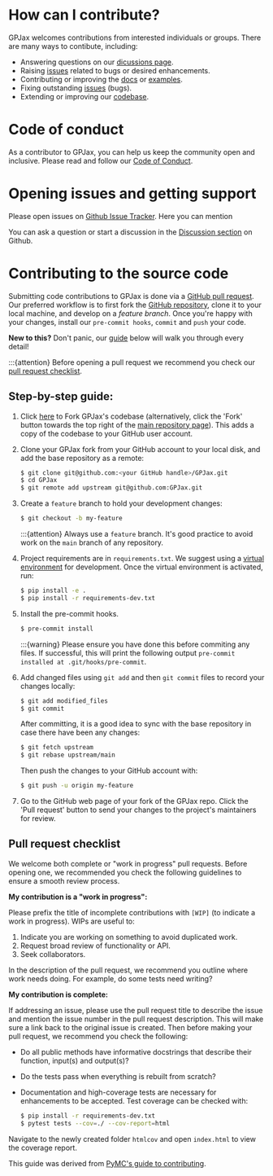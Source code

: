 # How can I contribute?

GPJax welcomes contributions from interested individuals or groups. There are
many ways to contibute, including:

- Answering questions on our [dicussions
  page](https://github.com/thomaspinder/GPJax/discussions).
- Raising [issues](https://github.com/thomaspinder/GPJax/issues) related to bugs
  or desired enhancements.
- Contributing or improving the
  [docs](https://github.com/thomaspinder/GPJax/tree/master/docs) or
  [examples](https://github.com/thomaspinder/GPJax/tree/master/docs/nbs).
- Fixing outstanding [issues](https://github.com/thomaspinder/GPJax/issues)
  (bugs). 
- Extending or improving our [codebase](https://github.com/thomaspinder/GPJax).


# Code of conduct

As a contributor to GPJax, you can help us keep the community open and
inclusive. Please read and follow our [Code of
Conduct](https://github.com/thomaspinder/GPJax/blob/master/.github/CODE_OF_CONDUCT.md).

# Opening issues and getting support

Please open issues on [Github Issue
Tracker](https://github.com/thomaspinder/GPJax/issues/new/choose). Here you can
mention 

You can ask a question or start a discussion in the [Discussion
section](https://github.com/thomaspinder/GPJax/discussions) on Github.

# Contributing to the source code

Submitting code contributions to GPJax is done via a [GitHub pull
request](https://docs.github.com/en/pull-requests/collaborating-with-pull-requests/proposing-changes-to-your-work-with-pull-requests/about-pull-requests).
Our preferred workflow is to first fork the [GitHub
repository](https://github.com/thomaspinder/GPJax), clone it to your local
machine, and develop on a _feature branch_. Once you're happy with your changes,
install our `pre-commit hooks`, `commit` and `push` your code. 

**New to this?** Don't panic, our [guide](#step-by-step-guide) below will walk
you through every detail!

:::{attention} Before opening a pull request we recommend you check our [pull
request checklist](#pull-request-checklist). 


## Step-by-step guide:

1.  Click [here](https://github.com/thomaspinder/GPJax/fork) to Fork GPJax's
    codebase (alternatively, click the 'Fork' button towards the top right of
    the [main repository page](https://github.com/thomaspinder/GPJax)). This
    adds a copy of the codebase to your GitHub user account.

2.  Clone your GPJax fork from your GitHub account to your local disk, and add
    the base repository as a remote:
    ```bash
    $ git clone git@github.com:<your GitHub handle>/GPJax.git
    $ cd GPJax
    $ git remote add upstream git@github.com:GPJax.git
    ```

3.  Create a `feature` branch to hold your development changes:

    ```bash
    $ git checkout -b my-feature
    ```

    :::{attention} Always use a `feature` branch. It's good practice to avoid
    work on the ``main`` branch of any repository. 

4.  Project requirements are in ``requirements.txt``. We suggest using a
    [virtual environment](https://docs.python-guide.org/dev/virtualenvs/) for
    development. Once the virtual environment is activated, run:

    ```bash
    $ pip install -e .
    $ pip install -r requirements-dev.txt
    ```

5.  Install the pre-commit hooks.

    ```bash
    $ pre-commit install
    ```
    :::{warning} Please ensure you have done this before commiting any files. If
    successful, this will print the following output `pre-commit installed at
    .git/hooks/pre-commit`. 

6.  Add changed files using `git add` and then `git commit` files to record your
    changes locally:

    ```bash
    $ git add modified_files
    $ git commit
    ```
    After committing, it is a good idea to sync with the base repository in case
    there have been any changes:

    ```bash
    $ git fetch upstream
    $ git rebase upstream/main
    ```

    Then push the changes to your GitHub account with:

    ```bash
    $ git push -u origin my-feature
    ```

7.  Go to the GitHub web page of your fork of the GPJax repo. Click the 'Pull
    request' button to send your changes to the project's maintainers for
    review.

## Pull request checklist

We welcome both complete or "work in progress" pull requests. Before opening
one, we recommended you check the following guidelines to ensure a smooth review
process. 

**My contribution is a "work in progress":**

Please prefix the title of incomplete contributions with `[WIP]` (to indicate a
work in progress). WIPs are useful to: 
  
  1. Indicate you are working on something to avoid duplicated work.
  2. Request broad review of functionality or API.
  3. Seek collaborators.

In the description of the pull request, we recommend you outline where work
needs doing. For example, do some tests need writing?

**My contribution is complete:**

If addressing an issue, please use the pull request title to describe the issue
and mention the issue number in the pull request description. This will make
sure a link back to the original issue is created. Then before making your pull
request, we recommend you check the following:

  - Do all public methods have informative docstrings that describe their
    function, input(s) and output(s)?
  - Do the tests pass when everything is rebuilt from scratch?
  - Documentation and high-coverage tests are necessary for enhancements to be
  accepted. Test coverage can be checked with:

      ```bash
      $ pip install -r requirements-dev.txt
      $ pytest tests --cov=./ --cov-report=html
      ```

  Navigate to the newly created folder `htmlcov` and open `index.html` to view
  the coverage report.

This guide was derived from [PyMC's guide to
contributing](https://github.com/pymc-devs/pymc/blob/main/CONTRIBUTING.md).
